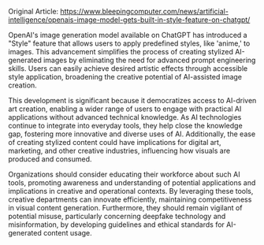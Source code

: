 Original Article: https://www.bleepingcomputer.com/news/artificial-intelligence/openais-image-model-gets-built-in-style-feature-on-chatgpt/

OpenAI's image generation model available on ChatGPT has introduced a "Style" feature that allows users to apply predefined styles, like 'anime,' to images. This advancement simplifies the process of creating stylized AI-generated images by eliminating the need for advanced prompt engineering skills. Users can easily achieve desired artistic effects through accessible style application, broadening the creative potential of AI-assisted image creation.

This development is significant because it democratizes access to AI-driven art creation, enabling a wider range of users to engage with practical AI applications without advanced technical knowledge. As AI technologies continue to integrate into everyday tools, they help close the knowledge gap, fostering more innovative and diverse uses of AI. Additionally, the ease of creating stylized content could have implications for digital art, marketing, and other creative industries, influencing how visuals are produced and consumed.

Organizations should consider educating their workforce about such AI tools, promoting awareness and understanding of potential applications and implications in creative and operational contexts. By leveraging these tools, creative departments can innovate efficiently, maintaining competitiveness in visual content generation. Furthermore, they should remain vigilant of potential misuse, particularly concerning deepfake technology and misinformation, by developing guidelines and ethical standards for AI-generated content usage.